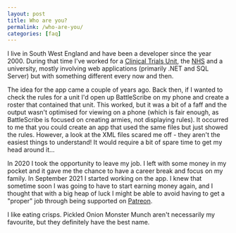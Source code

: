 ```yaml
---
layout: post
title: Who are you?
permalink: /who-are-you/
categories: [faq]
---
```


I live in South West England and have been a developer since the year 2000. During that time I've worked for a [Clinical Trials Unit](https://en.wikipedia.org/wiki/Clinical_trials_unit), the [NHS](https://en.wikipedia.org/wiki/Nhs) and a university, mostly involving web applications (primarily .NET and SQL Server) but with something different every now and then.

The idea for the app came a couple of years ago. Back then, if I wanted to check the rules for a unit I'd open up BattleScribe on my phone and create a roster that contained that unit. This worked, but it was a bit of a faff and the output wasn't optimised for viewing on a phone (which is fair enough, as BattleScribe is focused on creating armies, not displaying rules). It occurred to me that you could create an app that used the same files but just showed the rules. However, a look at the XML files scared me off - they aren't the easiest things to understand! It would require a bit of spare time to get my head around it...

In 2020 I took the opportunity to leave my job. I left with some money in my pocket and it gave me the chance to have a career break and focus on my family. In September 2021 I started working on the app. I knew that sometime soon I was going to have to start earning money again, and I thought that with a big heap of luck I might be able to avoid having to get a "proper" job through being supported on [Patreon](https://patreon.com/goodgamebuddy).

I like eating crisps. Pickled Onion Monster Munch aren't necessarily my favourite, but they definitely have the best name.
